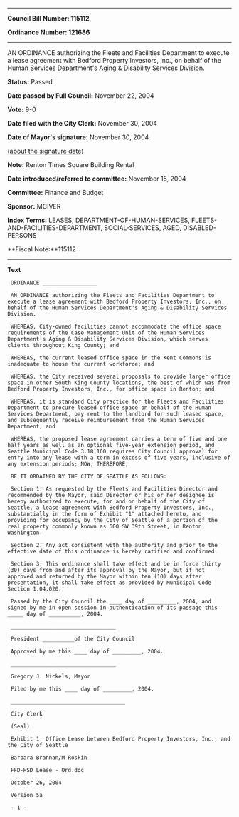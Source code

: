 

********

**Council Bill Number: 115112**
   
**Ordinance Number: 121686**
********

 AN ORDINANCE authorizing the Fleets and Facilities Department to execute a lease agreement with Bedford Property Investors, Inc., on behalf of the Human Services Department's Aging & Disability Services Division.

**Status:** Passed
   
**Date passed by Full Council:** November 22, 2004
   
**Vote:** 9-0
   
**Date filed with the City Clerk:** November 30, 2004
   
**Date of Mayor's signature:** November 30, 2004
   
[(about the signature date)](/~public/approvaldate.htm)
   
   
**Note:** Renton Times Square Building Rental

   
**Date introduced/referred to committee:** November 15, 2004
   
**Committee:** Finance and Budget
   
**Sponsor:** MCIVER
   
   
**Index Terms:** LEASES, DEPARTMENT-OF-HUMAN-SERVICES, FLEETS-AND-FACILITIES-DEPARTMENT, SOCIAL-SERVICES, AGED, DISABLED-PERSONS

**Fiscal Note:**115112

********

**Text**
   
```
 ORDINANCE _________________

 AN ORDINANCE authorizing the Fleets and Facilities Department to execute a lease agreement with Bedford Property Investors, Inc., on behalf of the Human Services Department's Aging & Disability Services Division.

 WHEREAS, City-owned facilities cannot accommodate the office space requirements of the Case Management Unit of the Human Services Department's Aging & Disability Services Division, which serves clients throughout King County; and

 WHEREAS, the current leased office space in the Kent Commons is inadequate to house the current workforce; and

 WHEREAS, the City received several proposals to provide larger office space in other South King County locations, the best of which was from Bedford Property Investors, Inc., for office space in Renton; and

 WHEREAS, it is standard City practice for the Fleets and Facilities Department to procure leased office space on behalf of the Human Services Department, pay rent to the landlord for such leased space, and subsequently receive reimbursement from the Human Services Department; and

 WHEREAS, the proposed lease agreement carries a term of five and one half years as well as an optional five-year extension period, and Seattle Municipal Code 3.18.160 requires City Council approval for entry into any lease with a term in excess of five years, inclusive of any extension periods; NOW, THEREFORE,

 BE IT ORDAINED BY THE CITY OF SEATTLE AS FOLLOWS:

 Section 1. As requested by the Fleets and Facilities Director and recommended by the Mayor, said Director or his or her designee is hereby authorized to execute, for and on behalf of the City of Seattle, a lease agreement with Bedford Property Investors, Inc., substantially in the form of Exhibit "1" attached hereto, and providing for occupancy by the City of Seattle of a portion of the real property commonly known as 600 SW 39th Street, in Renton, Washington.

 Section 2. Any act consistent with the authority and prior to the effective date of this ordinance is hereby ratified and confirmed.

 Section 3. This ordinance shall take effect and be in force thirty (30) days from and after its approval by the Mayor, but if not approved and returned by the Mayor within ten (10) days after presentation, it shall take effect as provided by Municipal Code Section 1.04.020.

 Passed by the City Council the ____ day of _________, 2004, and signed by me in open session in authentication of its passage this _____ day of __________, 2004.

 _________________________________

 President __________of the City Council

 Approved by me this ____ day of _________, 2004.

 _________________________________

 Gregory J. Nickels, Mayor

 Filed by me this ____ day of _________, 2004.

 ____________________________________

 City Clerk

 (Seal)

 Exhibit 1: Office Lease between Bedford Property Investors, Inc., and the City of Seattle

 Barbara Brannan/M Roskin

 FFD-HSD Lease - Ord.doc

 October 26, 2004

 Version 5a

 - 1 -

```
